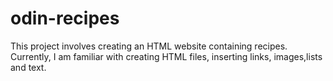 # odin-recipes
This project involves creating an HTML website containing recipes.
Currently, I am familiar with creating HTML files, inserting links, images,lists and text.